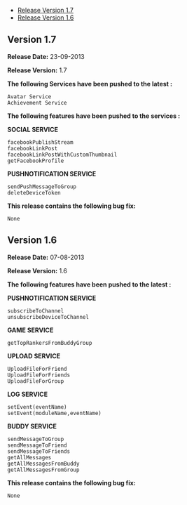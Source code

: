 * [Release Version 1.7](https://github.com/shephertz/App42_JAVA_SDK/blob/1.x/Change%20Log.md#version-17)
* [Release Version 1.6](https://github.com/shephertz/App42_JAVA_SDK/blob/1.x/Change%20Log.md#version-16)


## Version 1.7

**Release Date:** 23-09-2013

**Release Version:** 1.7

**The following Services have been pushed to the latest :**

```
Avatar Service
Achievement Service
```

**The following features have been pushed to the services :**

**SOCIAL SERVICE**

```
facebookPublishStream
facebookLinkPost
facebookLinkPostWithCustomThumbnail
getFacebookProfile
```

**PUSHNOTIFICATION SERVICE**

```
sendPushMessageToGroup
deleteDeviceToken
```

**This release contains the following bug fix:**

```
None
```


## Version 1.6

**Release Date:** 07-08-2013

**Release Version:** 1.6

**The following features have been pushed to the latest :**



**PUSHNOTIFICATION SERVICE**
```
subscribeToChannel
unsubscribeDeviceToChannel
```

**GAME SERVICE**
```
getTopRankersFromBuddyGroup
```

**UPLOAD SERVICE**

```
UploadFileForFriend
UploadFileForFriends
UploadFileForGroup
````

**LOG SERVICE**

```
setEvent(eventName)
setEvent(moduleName,eventName)
````


**BUDDY SERVICE**

```
sendMessageToGroup
sendMessageToFriend
sendMessageToFriends
getAllMessages
getAllMessagesFromBuddy
getAllMessagesFromGroup
```

**This release contains the following bug fix:**

```
None
```
